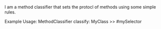 I am a method classifier that sets the protocl of methods using some simple rules.Example Usage:	MethodClassifier classify: MyClass >> #mySelector